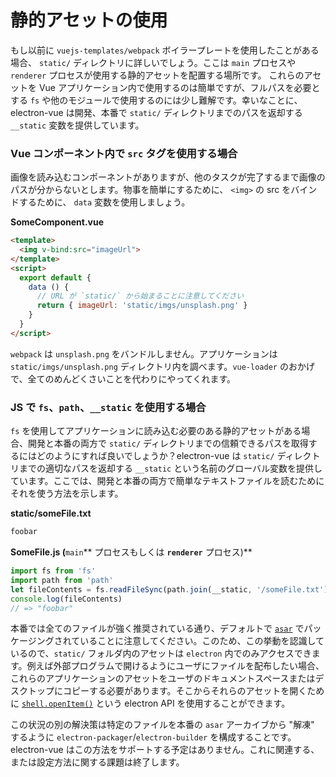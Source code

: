 # 静的アセットの使用

もし以前に `vuejs-templates/webpack` ボイラープレートを使用したことがある場合、 `static/` ディレクトリに詳しいでしょう。ここは `main` プロセスや `renderer` プロセスが使用する静的アセットを配置する場所です。 これらのアセットを Vue アプリケーション内で使用するのは簡単ですが、フルパスを必要とする `fs` や他のモジュールで使用するのには少し難解です。幸いなことに、electron-vue は開発、本番で `static/` ディレクトリまでのパスを返却する `__static` 変数を提供しています。

### Vue コンポーネント内で `src` タグを使用する場合

画像を読み込むコンポーネントがありますが、他のタスクが完了するまで画像のパスが分からないとします。物事を簡単にするために、 `<img>` の src をバインドするために、 `data` 変数を使用しましょう。

**SomeComponent.vue**

```html
<template>
  <img v-bind:src="imageUrl">
</template>
<script>
  export default {
    data () {
      // URL が `static/` から始まることに注意してください
      return { imageUrl: 'static/imgs/unsplash.png' }
    }
  }
</script>
```

`webpack` は `unsplash.png` をバンドルしません。アプリケーションは `static/imgs/unsplash.png` ディレクトリ内を調べます。`vue-loader` のおかげで、全てのめんどくさいことを代わりにやってくれます。

### JS で `fs`、`path`、`__static` を使用する場合

`fs` を使用してアプリケーションに読み込む必要のある静的アセットがある場合、開発と本番の両方で `static/` ディレクトリまでの信頼できるパスを取得するにはどのようにすれば良いでしょうか？electron-vue は `static/`  ディレクトリまでの適切なパスを返却する `__static` という名前のグローバル変数を提供しています。ここでは、開発と本番の両方で簡単なテキストファイルを読むためにそれを使う方法を示します。

**static/someFile.txt**

```txt
foobar
```

**SomeFile.js (**`main`** プロセスもしくは **`renderer`** プロセス)**

```js
import fs from 'fs'
import path from 'path'
let fileContents = fs.readFileSync(path.join(__static, '/someFile.txt'), 'utf8')
console.log(fileContents)
// => "foobar"
```

本番では全てのファイルが強く推奨されている通り、デフォルトで [`asar`](https://github.com/electron/asar) でパッケージングされていることに注意してください。このため、この挙動を認識しているので、`static/` フォルダ内のアセットは `electron` 内でのみアクセスできます。例えば外部プログラムで開けるようにユーザにファイルを配布したい場合、これらのアプリケーションのアセットをユーザのドキュメントスペースまたはデスクトップにコピーする必要があります。そこからそれらのアセットを開くために [`shell.openItem()`](https://electron.atom.io/docs/api/shell/#shellopenitemfullpath)  という electron API を使用することができます。

この状況の別の解決策は特定のファイルを本番の `asar` アーカイブから "解凍" するように `electron-packager`/`electron-builder` を構成することです。electron-vue はこの方法をサポートする予定はありません。これに関連する、または設定方法に関する課題は終了します。
